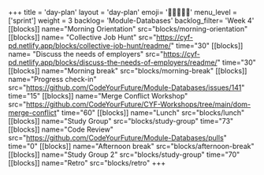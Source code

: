 +++
title = 'day-plan'
layout = 'day-plan'
emoji= '🧑🏽‍🤝‍🧑🏽'
menu_level = ['sprint']
weight = 3
backlog= 'Module-Databases'
backlog_filter= 'Week 4'
[[blocks]]
name="Morning Orientation"
src="blocks/morning-orientation"
[[blocks]]
name= "Collective Job Hunt"
src="https://cyf-pd.netlify.app/blocks/collective-job-hunt/readme/"
time="30"
[[blocks]]
name= "Discuss the needs of employers"
src="https://cyf-pd.netlify.app/blocks/discuss-the-needs-of-employers/readme/"
time="30"
[[blocks]]
name="Morning break"
src="blocks/morning-break"
[[blocks]]
name="Progress check-in"
src="https://github.com/CodeYourFuture/Module-Databases/issues/141"
time="15"
[[blocks]]
name="Merge Conflict Workshop"
src="https://github.com/CodeYourFuture/CYF-Workshops/tree/main/dom-merge-conflict"
time="60"
[[blocks]]
name="Lunch"
src="blocks/lunch"
[[blocks]]
name="Study Group"
src="blocks/study-group"
time="73"
[[blocks]]
name="Code Review"
src="https://github.com/CodeYourFuture/Module-Databases/pulls"
time="0"
[[blocks]]
name="Afternoon break"
src="blocks/afternoon-break"
[[blocks]]
name="Study Group 2"
src="blocks/study-group"
time="70"
[[blocks]]
name="Retro"
src="blocks/retro"
+++
